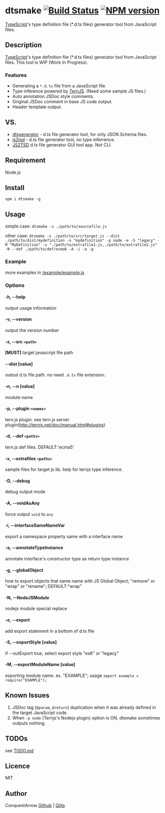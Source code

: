dtsmake [![Build Status](https://travis-ci.org/ConquestArrow/dtsmake.svg?branch=master)](https://travis-ci.org/ConquestArrow/dtsmake) [![NPM version](https://badge.fury.io/js/dtsmake.svg)](http://badge.fury.io/js/dtsmake)
====

[TypeScript](http://www.typescriptlang.org/)'s type definition file (*.d.ts files) generator tool from JavaScript files. 

## Description

[TypeScript](http://www.typescriptlang.org/)'s type definition file (*.d.ts files) generator tool from JavaScript files. This tool is WIP (Work In Progress).


### Features

 * Generating a `*.d.ts` file from a JavaScript file.
 * Type inference powered by [TernJS](http://ternjs.net/). (Need some sample JS files.)
 * Auto annotation JSDoc style comments.
 * Original JSDoc comment in base JS code output.
 * Header template output.

## VS. 

* [dtsgenerator](https://github.com/horiuchi/dtsgenerator) - d.ts file generator tool, for only JSON Schema files.
* [js2tsd](https://github.com/mhelvens/js2tsd) - d.ts file generator tool, no type inferrence.
* [JS2TSD](http://nekok.com/2014/05/javascript-to-typescript-type-definitions-d-ts-auto-converter/) d.ts file generator GUI tool app. Not CLI.

## Requirement

Node.js

## Install

`npm i dtsmake -g`

## Usage

simple case:
 `dtsmake -s ./path/to/sourcefile.js`

other case:
 `dtsmake -s ./path/to/src/target.js --dist ./path/to/dist/mydefinition -n "mydefinition" -p node -e -S "legacy" -M "MyDefinition" -x "./path/to/extrafile1.js,./path/to/extrafile2.js" -N --def ./path/to/def/ecma6 -A -i -a -g`

### Example


more examples in [/example/example.js](./example/example.js)

### Options

#### -h, --help                    
 output usage information
#### -v, --version                 
 output the version number
#### -s, --src `<path>`              
 __[MUST]__ target javascript file path
#### --dist [value]                
 outout d.ts file path. no need `.d.ts` file extension.
#### -n, --n [value]               
 module name
#### -p, --plugin `<names>`          
 tern.js plugin.
 see tern.js server plugin(http://ternjs.net/doc/manual.html#plugins)
#### -d, --def `<paths>`             
 tern.js def files. DEFAULT:'ecma5'
#### -x, --extrafiles `<paths>`      
 sample files for target js lib. help for ternjs type inference.
#### -D, --debug                   
 debug output mode
#### -A, --voidAsAny               
 force output `void` to `any`
#### -i, --interfaceSameNameVar    
 export a namespace property same with a interface name
#### -a, --annotateTypeInstance    
 annotate interface's constructor type as return type instance
#### -g, --globalObject            
 how to export objects that same name with JS Global Object; "remove" or "wrap" or "rename"; DEFAULT:"wrap" 
#### -N, --NodeJSModule            
 nodejs module special replace
#### -e, --export                  
 add export statement in a bottom of d.ts file
#### -S, --exportStyle [value]     
 if --outExport true, select export style "es6" or "legacy"
#### -M, --exportModuleName [value]
 exporting module name. ex. "EXAMPLE"; usage `import example = require("EXAMPLE");`

## Known Issues

 1. JSDoc tag (`@param`, `@return`) duplication when it was already defined in the target  JavaScript code.
 2. When `-p node` (Ternjs's Nodejs plugin) option is ON, dtsmake sometimes outputs nothing.

## TODOs

see [TODO.md](./TODO.md)

## Licence

MIT

## Author

ConquestArrow
[Github](https://github.com/ConquestArrow/) | [Qiita](http://qiita.com/ConquestArrow)

